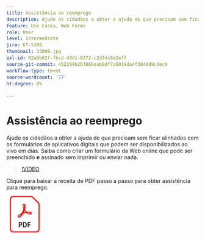 ```yaml
---
title: Assistência ao reemprego
description: Ajude os cidadãos a obter a ajuda de que precisam sem ficar alinhados com os formulários de aplicativos digitais que podem ser disponibilizados em dias
feature: Use Cases, Web Forms
role: User
level: Intermediate
jira: KT-5300
thumbnail: 33809.jpg
exl-id: 02a9b62f-fbcd-43d1-8372-c2d7dc8e2eff
source-git-commit: 452299b2b786beab9df7a5019da4f3840d9cdec9
workflow-type: tm+mt
source-wordcount: '77'
ht-degree: 0%

---
```


# Assistência ao reemprego

Ajude os cidadãos a obter a ajuda de que precisam sem ficar alinhados com os formulários de aplicativos digitais que podem ser disponibilizados ao vivo em dias. Saiba como criar um formulário da Web online que pode ser preenchido **e** assinado sem imprimir ou enviar nada.

>[!VIDEO](https://video.tv.adobe.com/v/33809?quality=12&learn=on&hidetitle=true)

Clique para baixar a receita de PDF passo a passo para obter assistência para reemprego.

[![Baixar receita PDF](../assets/acrobat_PDF_96.png)](../assets/UseCaseRecipe-EN-CreatingWebForms-Reemployment.pdf)
